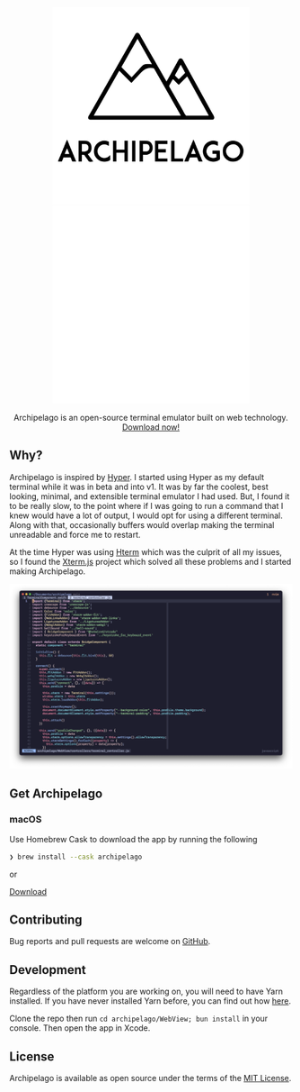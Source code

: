 <p align="center">
  <a href="https://github.com/npezza93/archipelago#gh-light-mode-only">
    <img src="https://raw.githubusercontent.com/npezza93/archipelago/main/.github/logo-light.svg#gh-light-mode-only" width="350">
  </a>

  <a href="https://github.com/npezza93/archipelago#gh-dark-mode-only">
    <img src="https://raw.githubusercontent.com/npezza93/archipelago/main/.github/logo-dark.svg#gh-dark-mode-only" width="350">
  </a>

  <p align="center">
    Archipelago is an open-source terminal emulator built on web technology.
    <br>
    <a href="https://github.com/npezza93/archipelago/releases/download/v6.0.0/Archipelago.zip">Download now!</a>
  </p>
</p>

## Why?

Archipelago is inspired by [Hyper](https://github.com/zeit/hyper). I
started using Hyper as my default terminal while it was in beta and into
v1. It was by far the coolest, best looking, minimal, and extensible
terminal emulator I had used. But, I found it to be really slow, to the
point where if I was going to run a command that I knew would have a lot of
output, I would opt for using a different terminal. Along with that,
occasionally buffers would overlap making the terminal unreadable and
force me to restart.

At the time Hyper was using [Hterm](https://github.com/chromium/hterm)
which was the culprit of all my issues, so I found the
[Xterm.js](https://xtermjs.org/) project which solved all these problems
and I started making Archipelago.

![Screenshot](https://raw.githubusercontent.com/npezza93/archipelago/main/.github/screenshot.png)

## Get Archipelago

### macOS

Use Homebrew Cask to download the app by running the following

```bash
❯ brew install --cask archipelago
```

or

[Download](https://archipelago-terminal.herokuapp.com/download/osx)

## Contributing

Bug reports and pull requests are welcome on [GitHub](https://github.com/npezza93/archipelago).

## Development

Regardless of the platform you are working on, you will need to have Yarn installed. If you have never installed Yarn before, you can find out how [here](https://yarnpkg.com/en/docs/install).

Clone the repo then run `cd archipelago/WebView; bun install` in your console.
Then open the app in Xcode.

## License

Archipelago is available as open source under the terms of the [MIT License](http://opensource.org/licenses/MIT).

